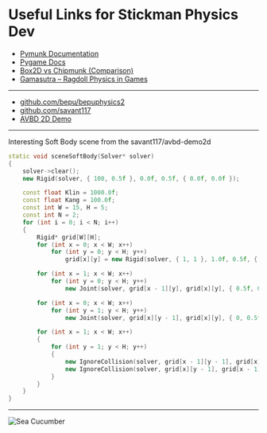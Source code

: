 # Useful Links for Stickman Physics Dev

- [Pymunk Documentation](http://www.pymunk.org/en/latest/)
- [Pygame Docs](https://www.pygame.org/docs/)
- [Box2D vs Chipmunk (Comparison)](https://www.iforce2d.net/b2dtut/physics)
- [Gamasutra – Ragdoll Physics in Games](https://www.gamedeveloper.com/programming/character-physics-in-modern-games)

---

- [github.com/bepu/bepuphysics2](https://github.com/bepu/bepuphysics2)
- [github.com/savant117](https://github.com/savant117/avbd-demo2d)
- [AVBD 2D Demo](https://graphics.cs.utah.edu/research/projects/avbd/avbd_demo2d.html)

---

  Interesting Soft Body scene from the savant117/avbd-demo2d
```cpp
static void sceneSoftBody(Solver* solver)
{
    solver->clear();
    new Rigid(solver, { 100, 0.5f }, 0.0f, 0.5f, { 0.0f, 0.0f });

    const float Klin = 1000.0f;
    const float Kang = 100.0f;
    const int W = 15, H = 5;
    const int N = 2;
    for (int i = 0; i < N; i++)
    {
        Rigid* grid[W][H];
        for (int x = 0; x < W; x++)
            for (int y = 0; y < H; y++)
                grid[x][y] = new Rigid(solver, { 1, 1 }, 1.0f, 0.5f, { (float)x, (float)y + H * i * 2.0f + 5.0f, 0.0f });

        for (int x = 1; x < W; x++)
            for (int y = 0; y < H; y++)
                new Joint(solver, grid[x - 1][y], grid[x][y], { 0.5f, 0 }, { -0.5f, 0 }, { Klin, Klin, Kang });

        for (int x = 0; x < W; x++)
            for (int y = 1; y < H; y++)
                new Joint(solver, grid[x][y - 1], grid[x][y], { 0, 0.5f }, { 0, -0.5f }, { Klin, Klin, Kang });

        for (int x = 1; x < W; x++)
        {
            for (int y = 1; y < H; y++)
            {
                new IgnoreCollision(solver, grid[x - 1][y - 1], grid[x][y]);
                new IgnoreCollision(solver, grid[x][y - 1], grid[x - 1][y]);
            }
        }
    }
}
```

---

![Sea Cucumber](https://upload.wikimedia.org/wikipedia/commons/1/11/Actinopyga_echinites1.jpg)
